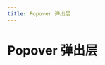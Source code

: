 ```yaml
---
title: Popover 弹出层
---
```


# Popover 弹出层 <Badge text="pass" type="success"/> <Badge text="0.0.3+"/>

<popover-demo></popover-demo>

<popover-attributes></popover-attributes>
